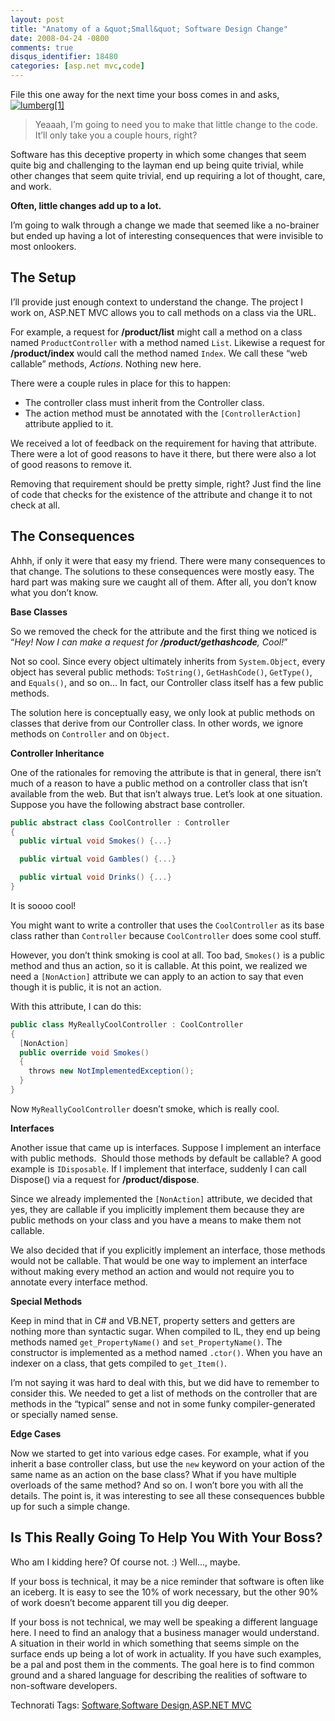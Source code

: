 ```yaml
---
layout: post
title: "Anatomy of a &quot;Small&quot; Software Design Change"
date: 2008-04-24 -0800
comments: true
disqus_identifier: 18480
categories: [asp.net mvc,code]
---
```

File this one away for the next time your boss comes in and
asks,[![lumberg[1]](http://haacked.com/images/haacked_com/WindowsLiveWriter/AnatomyofaDesignChange_7EB2/lumberg%5B1%5D_thumb.jpg)](http://haacked.com/images/haacked_com/WindowsLiveWriter/AnatomyofaDesignChange_7EB2/lumberg%5B1%5D_2.jpg)

> Yeaaah, I’m going to need you to make that little change to the code.
> It’ll only take you a couple hours, right?

Software has this deceptive property in which some changes that seem
quite big and challenging to the layman end up being quite trivial,
while other changes that seem quite trivial, end up requiring a lot of
thought, care, and work.

**Often, little changes add up to a lot.**

I’m going to walk through a change we made that seemed like a no-brainer
but ended up having a lot of interesting consequences that were
invisible to most onlookers.

The Setup
---------

I’ll provide just enough context to understand the change. The project I
work on, ASP.NET MVC allows you to call methods on a class via the URL.

For example, a request for **/product/list** might call a method on a
class named `ProductController` with a method named `List`. Likewise a
request for **/product/index** would call the method named `Index`. We
call these “web callable” methods, *Actions*. Nothing new here.

There were a couple rules in place for this to happen:

-   The controller class must inherit from the Controller class.
-   The action method must be annotated with the `[ControllerAction]`
    attribute applied to it.

We received a lot of feedback on the requirement for having that
attribute. There were a lot of good reasons to have it there, but there
were also a lot of good reasons to remove it.

Removing that requirement should be pretty simple, right? Just find the
line of code that checks for the existence of the attribute and change
it to not check at all.

The Consequences
----------------

Ahhh, if only it were that easy my friend. There were many consequences
to that change. The solutions to these consequences were mostly easy.
The hard part was making sure we caught all of them. After all, you
don’t know what you don’t know.

**Base Classes**

So we removed the check for the attribute and the first thing we noticed
is “*Hey! Now I can make a request for **/product/gethashcode**, Cool!*”

Not so cool. Since every object ultimately inherits from
`System.Object`, every object has several public methods: `ToString()`,
`GetHashCode()`, `GetType()`, and `Equals()`, and so on... In fact, our
Controller class itself has a few public methods.

The solution here is conceptually easy, we only look at public methods
on classes that derive from our Controller class. In other words, we
ignore methods on `Controller` and on `Object`.

**Controller Inheritance**

One of the rationales for removing the attribute is that in general,
there isn’t much of a reason to have a public method on a controller
class that isn’t available from the web. But that isn’t always true.
Let’s look at one situation. Suppose you have the following abstract
base controller.

```csharp
public abstract class CoolController : Controller
{
  public virtual void Smokes() {...}

  public virtual void Gambles() {...}

  public virtual void Drinks() {...}
}
```

It is soooo cool!

You might want to write a controller that uses the `CoolController` as
its base class rather than `Controller` because `CoolController` does
some cool stuff.

However, you don’t think smoking is cool at all. Too bad, `Smokes()` is
a public method and thus an action, so it is callable. At this point, we
realized we need a `[NonAction]` attribute we can apply to an action to
say that even though it is public, it is not an action.

With this attribute, I can do this:

```csharp
public class MyReallyCoolController : CoolController
{
  [NonAction]
  public override void Smokes()
  {
    throws new NotImplementedException();
  }
}
```

Now `MyReallyCoolController` doesn’t smoke, which is really cool.

**Interfaces**

Another issue that came up is interfaces. Suppose I implement an
interface with public methods.  Should those methods by default be
callable? A good example is `IDisposable`. If I implement that
interface, suddenly I can call Dispose() via a request for
**/product/dispose**.

Since we already implemented the `[NonAction]` attribute, we decided
that yes, they are callable if you implicitly implement them because
they are public methods on your class and you have a means to make them
not callable.

We also decided that if you explicitly implement an interface, those
methods would not be callable. That would be one way to implement an
interface without making every method an action and would not require
you to annotate every interface method.

**Special Methods**

Keep in mind that in C\# and VB.NET, property setters and getters are
nothing more than syntactic sugar. When compiled to IL, they end up
being methods named `get_PropertyName()` and `set_PropertyName()`. The
constructor is implemented as a method named `.ctor()`. When you have an
indexer on a class, that gets compiled to `get_Item()`.

I’m not saying it was hard to deal with this, but we did have to
remember to consider this. We needed to get a list of methods on the
controller that are methods in the “typical” sense and not in some funky
compiler-generated or specially named sense.

**Edge Cases**

Now we started to get into various edge cases. For example, what if you
inherit a base controller class, but use the `new` keyword on your
action of the same name as an action on the base class? What if you have
multiple overloads of the same method? And so on. I won’t bore you with
all the details. The point is, it was interesting to see all these
consequences bubble up for such a simple change.

Is This Really Going To Help You With Your Boss?
------------------------------------------------

Who am I kidding here? Of course not. :) Well..., maybe.

If your boss is technical, it may be a nice reminder that software is
often like an iceberg. It is easy to see the 10% of work necessary, but
the other 90% of work doesn’t become apparent till you dig deeper.

If your boss is not technical, we may well be speaking a different
language here. I need to find an analogy that a business manager would
understand. A situation in their world in which something that seems
simple on the surface ends up being a lot of work in actuality. If you
have such examples, be a pal and post them in the comments. The goal
here is to find common ground and a shared language for describing the
realities of software to non-software developers.

Technorati Tags:
[Software](http://technorati.com/tags/Software),[Software
Design](http://technorati.com/tags/Software%20Design),[ASP.NET
MVC](http://technorati.com/tags/aspnetmvc)

